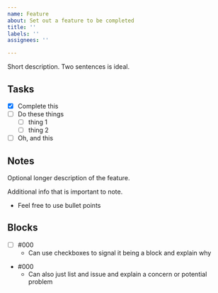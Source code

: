 ```yaml
---
name: Feature
about: Set out a feature to be completed
title: ''
labels: ''
assignees: ''

---
```


Short description. Two sentences is ideal.

## Tasks
- [X] Complete this
- [ ] Do these things
  - [ ] thing 1
  - [ ] thing 2
- [ ] Oh, and this

## Notes
Optional longer description of the feature.

Additional info that is important to note.
- Feel free to use bullet points

## Blocks
- [ ] #000
  - Can use checkboxes to signal it being a  block and explain why
- #000
  - Can also just list and issue and explain a concern or potential problem

